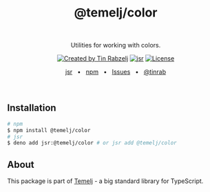 <p align="center">
  <h1 align="center" style="text-decoration:none;">@temelj/color</h1>
  <br/>
  <p align="center">
    Utilities for working with colors.
  </p>
</p>

<p align="center">
  <a href="https://twitter.com/tinrab" rel="nofollow"><img src="https://img.shields.io/badge/created%20by-@tinrab-1d9bf0.svg" alt="Created by Tin Rabzelj"></a>
  <a href="https://jsr.io/@temelj/color" rel="nofollow"><img src="https://jsr.io/badges/@temelj/color" alt="jsr"></a>
  <a href="https://opensource.org/licenses/MIT" rel="nofollow"><img src="https://img.shields.io/github/license/flinect/temelj" alt="License"></a>
</p>

<div align="center">
  <a href="https://jsr.io/@temelj/color">jsr</a>
  <span>&nbsp;&nbsp;•&nbsp;&nbsp;</span>
  <a href="https://www.npmjs.com/package/@temelj/color">npm</a>
  <span>&nbsp;&nbsp;•&nbsp;&nbsp;</span>
  <a href="https://github.com/flinect/temelj/issues/new">Issues</a>
  <span>&nbsp;&nbsp;•&nbsp;&nbsp;</span>
  <a href="https://twitter.com/tinrab">@tinrab</a>
  <br />
</div>

<br/>
<br/>

## Installation

```sh
# npm
$ npm install @temelj/color
# jsr
$ deno add jsr:@temelj/color # or jsr add @temelj/color
```

## About

This package is part of [Temelj](https://github.com/flinect/temelj) - a big
standard library for TypeScript.
